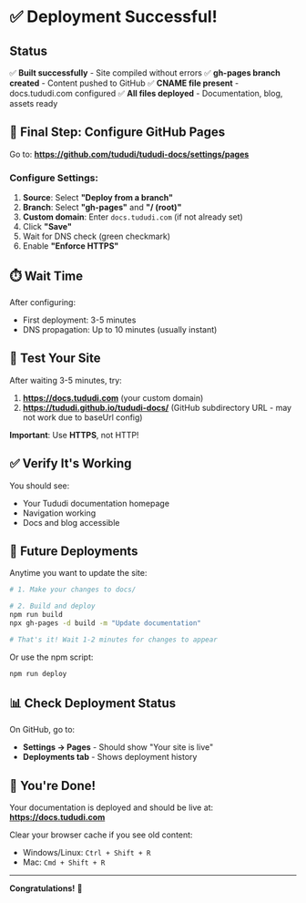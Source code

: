# ✅ Deployment Successful!

## Status

✅ **Built successfully** - Site compiled without errors
✅ **gh-pages branch created** - Content pushed to GitHub
✅ **CNAME file present** - docs.tududi.com configured
✅ **All files deployed** - Documentation, blog, assets ready

## 🎯 Final Step: Configure GitHub Pages

Go to: **https://github.com/tududi/tududi-docs/settings/pages**

### Configure Settings:

1. **Source**: Select **"Deploy from a branch"**
2. **Branch**: Select **"gh-pages"** and **"/ (root)"**
3. **Custom domain**: Enter `docs.tududi.com` (if not already set)
4. Click **"Save"**
5. Wait for DNS check (green checkmark)
6. Enable **"Enforce HTTPS"**

## ⏱️ Wait Time

After configuring:
- First deployment: 3-5 minutes
- DNS propagation: Up to 10 minutes (usually instant)

## 🧪 Test Your Site

After waiting 3-5 minutes, try:

1. **https://docs.tududi.com** (your custom domain)
2. **https://tududi.github.io/tududi-docs/** (GitHub subdirectory URL - may not work due to baseUrl config)

**Important**: Use **HTTPS**, not HTTP!

## ✅ Verify It's Working

You should see:
- Your Tududi documentation homepage
- Navigation working
- Docs and blog accessible

## 🔄 Future Deployments

Anytime you want to update the site:

```bash
# 1. Make your changes to docs/

# 2. Build and deploy
npm run build
npx gh-pages -d build -m "Update documentation"

# That's it! Wait 1-2 minutes for changes to appear
```

Or use the npm script:
```bash
npm run deploy
```

## 📊 Check Deployment Status

On GitHub, go to:
- **Settings → Pages** - Should show "Your site is live"
- **Deployments tab** - Shows deployment history

## 🎉 You're Done!

Your documentation is deployed and should be live at:
**https://docs.tududi.com**

Clear your browser cache if you see old content:
- Windows/Linux: `Ctrl + Shift + R`
- Mac: `Cmd + Shift + R`

---

**Congratulations!** 🎊
